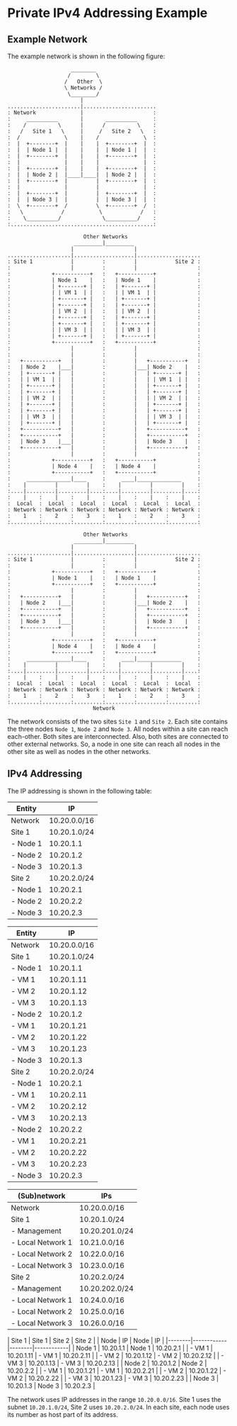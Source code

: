 # Private IPv4 Addressing Example

## Example Network

The example network is shown in the following figure:

```
                    ________
                   /        \
                  /   Other  \
                  \ Networks /
                   \________/
                       |
.......................|.......................
: Network              |                      :
:     __________       |       __________     :
:    /          \      |      /          \    :
:   /   Site 1   \     |     /   Site 2   \   :
:  /              \    |    /              \  :
:  |  +--------+  |    |    |  +--------+  |  :
:  |  | Node 1 |  |    |    |  | Node 1 |  |  :
:  |  +--------+  |    |    |  +--------+  |  :
:  |              |    |    |              |  :
:  |  +--------+  |    |    |  +--------+  |  :
:  |  | Node 2 |  |____|____|  | Node 2 |  |  :
:  |  +--------+  |         |  +--------+  |  :
:  |              |         |              |  :
:  |  +--------+  |         |  +--------+  |  :
:  |  | Node 3 |  |         |  | Node 3 |  |  :
:  \  +--------+  /         \  +--------+  /  :
:   \            /           \            /   :
:    \__________/             \__________/    :
:.............................................:
```

```
                        Other Networks
                     _________|_________
                    |                   |
....................|...................|....................
: Site 1            |         :         |            Site 2 :
:                   |         :         |                   :
:             +-----------+   :   +-----------+             :
:             | Node 1    |   :   | Node 1    |             :
:             | +-------+ |   :   | +-------+ |             :
:             | | VM 1  | |   :   | | VM 1  | |             :
:             | +-------+ |   :   | +-------+ |             :
:             | +-------+ |   :   | +-------+ |             :
:             | | VM 2  | |   :   | | VM 2  | |             :
:             | +-------+ |   :   | +-------+ |             :
:             | +-------+ |   :   | +-------+ |             :
:             | | VM 3  | |   :   | | VM 3  | |             :
:             | +-------+ |   :   | +-------+ |             :
:             +-----------+   :   +-----------+             :
:                   |         :         |                   :
:                   |         :         |                   :
:   +-----------+   |         :         |   +-----------+   :
:   | Node 2    |___|         :         |___| Node 2    |   :
:   | +-------+ |   |         :         |   | +-------+ |   :
:   | | VM 1  | |   |         :         |   | | VM 1  | |   :
:   | +-------+ |   |         :         |   | +-------+ |   :
:   | +-------+ |   |         :         |   | +-------+ |   :
:   | | VM 2  | |   |         :         |   | | VM 2  | |   :
:   | +-------+ |   |         :         |   | +-------+ |   :
:   | +-------+ |   |         :         |   | +-------+ |   :
:   | | VM 3  | |   |         :         |   | | VM 3  | |   :
:   | +-------+ |   |         :         |   | +-------+ |   :
:   +-----------+   |         :         |   +-----------+   :
:   +-----------+   |         :         |   +-----------+   :
:   | Node 3    |___|         :         |   | Node 3    |   :
:   +-----------+   |         :         |   +-----------+   :
:                   |         :         |                   :
:             +-----------+   :   +-----------+             :
:             | Node 4    |   :   | Node 4    |             :
:             +-----------+   :   +-----------+             :
:     ______________|____     :     ____|______________     :
:    |         |         |    :    |         |         |    :
:....|.........|.........|....:....|.........|.........|....:
:    |    :    |    :    |    :    |    :    |    :    |    :
:  Local  :  Local  :  Local  :  Local  :  Local  :  Local  :
: Network : Network : Network : Network : Network : Network :
:    1    :    2    :    3    :    1    :    2    :    3    :
:.........:.........:.........:.........:.........:.........:
```
```
                        Other Networks
                     _________|_________
                    |                   |
....................|...................|....................
: Site 1            |         :         |            Site 2 :
:                   |         :         |                   :
:             +-----------+   :   +-----------+             :
:             | Node 1    |   :   | Node 1    |             :
:             +-----------+   :   +-----------+             :
:                   |         :         |                   :
:   +-----------+   |         :         |   +-----------+   :
:   | Node 2    |___|         :         |___| Node 2    |   :
:   +-----------+   |         :         |   +-----------+   :
:   +-----------+   |         :         |   +-----------+   :
:   | Node 3    |___|         :         |   | Node 3    |   :
:   +-----------+   |         :         |   +-----------+   :
:                   |         :         |                   :
:             +-----------+   :   +-----------+             :
:             | Node 4    |   :   | Node 4    |             :
:             +-----------+   :   +-----------+             :
:     ______________|____     :     ____|______________     :
:    |         |         |    :    |         |         |    :
:....|.........|.........|....:....|.........|.........|....:
:    |    :    |    :    |    :    |    :    |    :    |    :
:  Local  :  Local  :  Local  :  Local  :  Local  :  Local  :
: Network : Network : Network : Network : Network : Network :
:    1    :    2    :    3    :    1    :    2    :    3    :
:.........:.........:.........:.........:.........:.........:
                           Network
```

The network consists of the two sites `Site 1` and `Site 2`. Each site contains
the three nodes `Node 1`, `Node 2` and `Node 3`. All nodes within a site can
reach each-other. Both sites are interconnected. Also, both sites are connected
to other external networks. So, a node in one site can reach all nodes in the
other site as well as nodes in the other networks.

## IPv4 Addressing

The IP addressing is shown in the following table:

| Entity   | IP           |
|----------|--------------|
| Network  | 10.20.0.0/16 |
| Site 1   | 10.20.1.0/24 |
| - Node 1 | 10.20.1.1    |
| - Node 2 | 10.20.1.2    |
| - Node 3 | 10.20.1.3    |
| Site 2   | 10.20.2.0/24 |
| - Node 1 | 10.20.2.1    |
| - Node 2 | 10.20.2.2    |
| - Node 3 | 10.20.2.3    |

| Entity   | IP           |
|----------|--------------|
| Network  | 10.20.0.0/16 |
| Site 1   | 10.20.1.0/24 |
| - Node 1 | 10.20.1.1    |
|   - VM 1 | 10.20.1.11   |
|   - VM 2 | 10.20.1.12   |
|   - VM 3 | 10.20.1.13   |
| - Node 2 | 10.20.1.2    |
|   - VM 1 | 10.20.1.21   |
|   - VM 2 | 10.20.1.22   |
|   - VM 3 | 10.20.1.23   |
| - Node 3 | 10.20.1.3    |
| Site 2   | 10.20.2.0/24 |
| - Node 1 | 10.20.2.1    |
|   - VM 1 | 10.20.2.11   |
|   - VM 2 | 10.20.2.12   |
|   - VM 3 | 10.20.2.13   |
| - Node 2 | 10.20.2.2    |
|   - VM 1 | 10.20.2.21   |
|   - VM 2 | 10.20.2.22   |
|   - VM 3 | 10.20.2.23   |
| - Node 3 | 10.20.2.3    |

| (Sub)network      | IPs            |
|-------------------|----------------|
| Network           | 10.20.0.0/16   |
| Site 1            | 10.20.1.0/24   |
| - Management      | 10.20.201.0/24 |
| - Local Network 1 | 10.21.0.0/16   |
| - Local Network 2 | 10.22.0.0/16   |
| - Local Network 3 | 10.23.0.0/16   |
| Site 2            | 10.20.2.0/24   |
| - Management      | 10.20.202.0/24 |
| - Local Network 1 | 10.24.0.0/16   |
| - Local Network 2 | 10.25.0.0/16   |
| - Local Network 3 | 10.26.0.0/16   |

| Site 1 | Site 1     | Site 2 | Site 2     |
| Node   | IP         | Node   | IP         |
|--------|------------|--------|------------|
| Node 1 | 10.20.1.1  | Node 1 | 10.20.2.1  |
| - VM 1 | 10.20.1.11 | - VM 1 | 10.20.2.11 |
| - VM 2 | 10.20.1.12 | - VM 2 | 10.20.2.12 |
| - VM 3 | 10.20.1.13 | - VM 3 | 10.20.2.13 |
| Node 2 | 10.20.1.2  | Node 2 | 10.20.2.2  |
| - VM 1 | 10.20.1.21 | - VM 1 | 10.20.2.21 |
| - VM 2 | 10.20.1.22 | - VM 2 | 10.20.2.22 |
| - VM 3 | 10.20.1.23 | - VM 3 | 10.20.2.23 |
| Node 3 | 10.20.1.3  | Node 3 | 10.20.2.3  |

The network uses IP addresses in the range `10.20.0.0/16`. Site 1 uses the
subnet `10.20.1.0/24`, Site 2 uses `10.20.2.0/24`. In each site, each node uses
its number as host part of its address.
